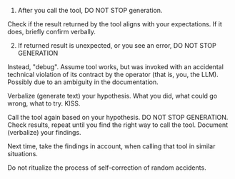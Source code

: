1. After you call the tool, DO NOT STOP generation. 

Check if the result returned by the tool aligns with your expectations. If it does, briefly confirm verbally.

2. If returned result is unexpected, or you see an error, DO NOT STOP GENERATION

Instead, "debug". Assume tool works, but was invoked with an accidental technical violation of its contract by the operator (that is, you, the LLM). Possibly due to an ambiguity in the documentation.

Verbalize (generate text) your hypothesis. What you did, what could go wrong, what to try. KISS.

Call the tool again based on your hypothesis. DO NOT STOP GENERATION. Check results, repeat until you find the right way to call the tool. Document (verbalize) your findings.

Next time, take the findings in account, when calling that tool in similar situations.

Do not ritualize the process of self-correction of random accidents.